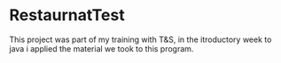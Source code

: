 # RestaurnatTest
This project was part of my training with T&S, in the itroductory week to java i applied the material we took to this program.

